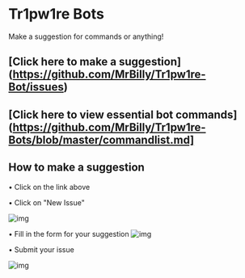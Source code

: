 # Tr1pw1re Bots

Make a suggestion for commands or anything!

## [Click here to make a suggestion] (https://github.com/MrBilly/Tr1pw1re-Bot/issues)
## [Click here to view essential bot commands] (https://github.com/MrBilly/Tr1pw1re-Bots/blob/master/commandlist.md]

## How to make a suggestion
• Click on the link above

• Click on "New Issue"

![img](https://www.dropbox.com/s/6fwtxw80ec7u23e/scrnshot-1.png?dl=1)

• Fill in the form for your suggestion
![img](https://www.dropbox.com/s/521zf8crkqcssxg/scrnshot-2.png?dl=1)

• Submit your issue

![img](https://www.dropbox.com/s/h3vupw161sje6jr/scrnshot-3.png?dl=1)
